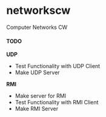 # networkscw
Computer Networks CW


#### TODO

__UDP__

- Test Functionality with UDP Client
- Make UDP Server

__RMI__

- Make server for RMI
- Test Functionality with RMI Client
- Make RMI Server

